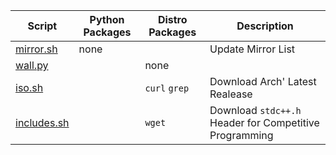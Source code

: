 | Script | Python Packages | Distro Packages | Description
| - | - | - | - |
| [mirror.sh](mirror.sh) | none || Update Mirror List
| [wall.py](wall.py) || none |
| [iso.sh](iso.sh) || `curl` `grep`| Download Arch' Latest Realease
| [includes.sh](includes.sh) || `wget` | Download `stdc++.h` Header for Competitive Programming
